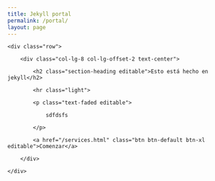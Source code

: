 ```yaml
---
title: Jekyll portal
permalink: /portal/
layout: page
---
```


<section class="bg-primary" id="about">

<div class="container">

	<div class="row">

		<div class="col-lg-8 col-lg-offset-2 text-center">

			<h2 class="section-heading editable">Esto está hecho en jekyll</h2>

			<hr class="light">

			<p class="text-faded editable">

                sdfdsfs

			</p>

			<a href="/services.html" class="btn btn-default btn-xl editable">Comenzar</a>

		</div>

	</div>

</div>

</section>
